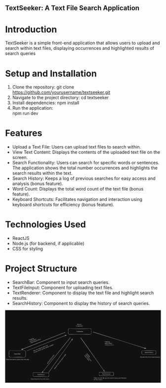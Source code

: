 
## TextSeeker: A Text File Search Application

# Introduction

TextSeeker is a simple front-end application that allows users to upload and search within text files, displaying occurrences and highlighted results of search queries



# Setup and Installation
1) Clone the repository:
    git clone https://github.com/yourusername/textseeker.git
2) Navigate to the project directory:
    cd textseeker
3) Install dependencies:
    npm install
4) Run the application:    
    npm run dev


# Features

* Upload a Text File: Users can upload text files to search within.
* View Text Content: Displays the contents of the uploaded text file on the screen.
* Search Functionality: Users can search for specific words or sentences. The application shows the total number  occurrences and highlights the search results within the text.
* Search History: Keeps a log of previous searches for easy access and analysis (bonus feature).
* Word Count: Displays the total word count of the text file (bonus feature).
* Keyboard Shortcuts: Facilitates navigation and interaction using keyboard shortcuts for efficiency (bonus feature).

# Technologies Used
* ReactJS
* Node.js (for backend, if applicable)
* CSS for styling

# Project Structure
* SearchBar: Component to input search queries.
* TextFileInput: Component for uploading text files.
* TextRenderer: Component to display the text file and highlight search results.
* SearchHistory: Component to display the history of search queries.

![alt text](<Screenshot 2024-05-07 184647.png>)


    

